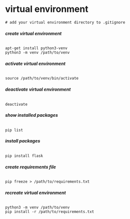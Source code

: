 # virtual environment

`# add your virtual environment directory to .gitignore`

###### __create virtual environment__
`apt-get install python3-venv`  
`python3 -m venv /path/to/venv`

###### __activate virtual environment__
`source /path/to/venv/bin/activate`

###### __deactivate virtual environment__
`deactivate`

###### __show installed packages__
`pip list`

###### __install packages__
`pip install flask`

###### __create requirements file__
`pip freeze > /path/to/requirements.txt`

###### __recreate virtual environment__
`python3 -m venv /path/to/venv`  
`pip install -r /path/to/requirements.txt`
